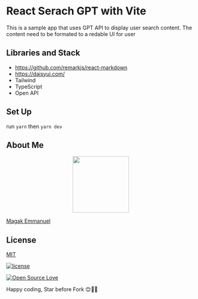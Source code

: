 # React Serach GPT with Vite

This is a sample app that uses GPT API to display user search content. The content need to be formated to a redable UI for user

## Libraries and Stack

- https://github.com/remarkjs/react-markdown
- https://daisyui.com/
- Tailwind
- TypeScript
- Open API


## Set Up

run `yarn` 
then `yarn dev`


## About Me

<p align="center"><img src="https://magak.me/assets/images/Geek-logo.png" width="150">

<a target="_blank" href="https://magak.me">Magak Emmanuel</a>

</p>

## License

[MIT](LICENSE)

[![license](https://img.shields.io/github/license/mashape/apistatus.svg?style=for-the-badge)](#)

[![Open Source Love](https://badges.frapsoft.com/os/v2/open-source-200x33.png?v=103)](#)

Happy coding, Star before Fork 😊💪💯